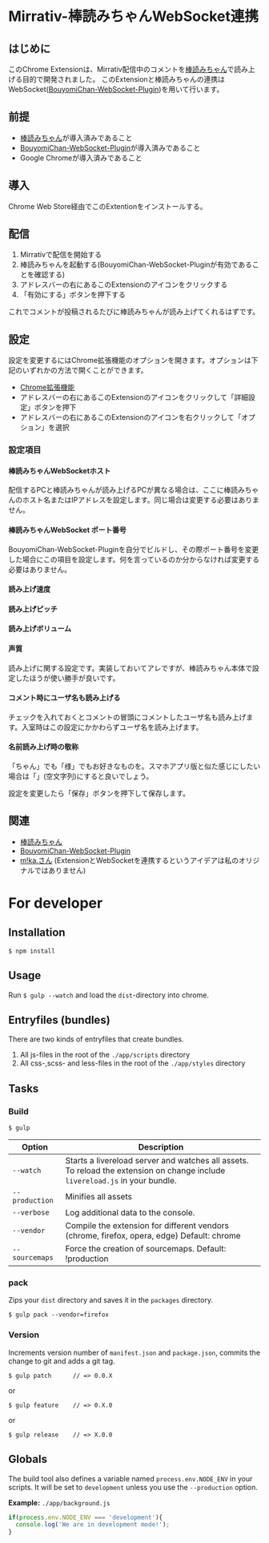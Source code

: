 # Mirrativ-棒読みちゃんWebSocket連携
## はじめに
このChrome Extensionは、Mirrativ配信中のコメントを[棒読みちゃん](http://chi.usamimi.info/Program/Application/BouyomiChan/)で読み上げる目的で開発されました。
このExtensionと棒読みちゃんの連携はWebSocket([BouyomiChan-WebSocket-Plugin](https://github.com/chocoa/BouyomiChan-WebSocket-Plugin))を用いて行います。

## 前提
- [棒読みちゃん](http://chi.usamimi.info/Program/Application/BouyomiChan/)が導入済みであること
- [BouyomiChan-WebSocket-Plugin](https://github.com/chocoa/BouyomiChan-WebSocket-Plugin)が導入済みであること
- Google Chromeが導入済みであること

## 導入
Chrome Web Store経由でこのExtentionをインストールする。

## 配信
1. Mirrativで配信を開始する
1. 棒読みちゃんを起動する(BouyomiChan-WebSocket-Pluginが有効であることを確認する)
1. アドレスバーの右にあるこのExtensionのアイコンをクリックする
1. 「有効にする」ボタンを押下する

これでコメントが投稿されるたびに棒読みちゃんが読み上げてくれるはずです。

## 設定
設定を変更するにはChrome拡張機能のオプションを開きます。オプションは下記のいずれかの方法で開くことができます。
- [Chrome拡張機能](chrome://extensions/?options=noblmbggdipkcgmaoeanjmafigmfjigf)
- アドレスバーの右にあるこのExtensionのアイコンをクリックして「詳細設定」ボタンを押下
- アドレスバーの右にあるこのExtensionのアイコンを右クリックして「オプション」を選択
### 設定項目
#### 棒読みちゃんWebSocketホスト
配信するPCと棒読みちゃんが読み上げるPCが異なる場合は、ここに棒読みちゃんのホスト名またはIPアドレスを設定します。同じ場合は変更する必要はありません。
#### 棒読みちゃんWebSocket ポート番号
BouyomiChan-WebSocket-Pluginを自分でビルドし、その際ポート番号を変更した場合にこの項目を設定します。何を言っているのか分からなければ変更する必要はありません。
#### 読み上げ速度
#### 読み上げピッチ
#### 読み上げボリューム
#### 声質
読み上げに関する設定です。実装しておいてアレですが、棒読みちゃん本体で設定したほうが使い勝手が良いです。
#### コメント時にユーザ名も読み上げる
チェックを入れておくとコメントの冒頭にコメントしたユーザ名も読み上げます。入室時はこの設定にかかわらずユーザ名を読み上げます。
#### 名前読み上げ時の敬称
「ちゃん」でも「様」でもお好きなものを。スマホアプリ版と似た感じにしたい場合は「」(空文字列)にすると良いでしょう。

設定を変更したら「保存」ボタンを押下して保存します。

## 関連
- [棒読みちゃん](http://chi.usamimi.info/Program/Application/BouyomiChan/)
- [BouyomiChan-WebSocket-Plugin](https://github.com/chocoa/BouyomiChan-WebSocket-Plugin)
- [m!ka.さん](https://twitter.com/kimera2_twt/status/796249680036302848) (ExtensionとWebSocketを連携するというアイデアは私のオリジナルではありません)

# For developer
## Installation

	$ npm install

## Usage

Run `$ gulp --watch` and load the `dist`-directory into chrome.

## Entryfiles (bundles)

There are two kinds of entryfiles that create bundles.

1. All js-files in the root of the `./app/scripts` directory
2. All css-,scss- and less-files in the root of the `./app/styles` directory

## Tasks

### Build

    $ gulp


| Option         | Description                                                                                                                                           |
|----------------|-------------------------------------------------------------------------------------------------------------------------------------------------------|
| `--watch`      | Starts a livereload server and watches all assets. <br>To reload the extension on change include `livereload.js` in your bundle.                      |
| `--production` | Minifies all assets                                                                                                                                   |
| `--verbose`    | Log additional data to the console.                                                                                                                   |
| `--vendor`     | Compile the extension for different vendors (chrome, firefox, opera, edge)  Default: chrome                                                                 |
| `--sourcemaps` | Force the creation of sourcemaps. Default: !production                                                                                                |


### pack

Zips your `dist` directory and saves it in the `packages` directory.

    $ gulp pack --vendor=firefox

### Version

Increments version number of `manifest.json` and `package.json`,
commits the change to git and adds a git tag.


    $ gulp patch      // => 0.0.X

or

    $ gulp feature    // => 0.X.0

or

    $ gulp release    // => X.0.0


## Globals

The build tool also defines a variable named `process.env.NODE_ENV` in your scripts. It will be set to `development` unless you use the `--production` option.


**Example:** `./app/background.js`

```javascript
if(process.env.NODE_ENV === 'development'){
  console.log('We are in development mode!');
}
```






